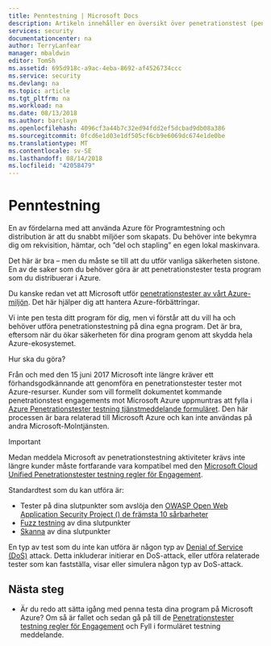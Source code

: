 ```yaml
---
title: Penntestning | Microsoft Docs
description: Artikeln innehåller en översikt över penetrationstest (pentest) processen och hur du utför pentest mot program som körs i Azure-infrastrukturen.
services: security
documentationcenter: na
author: TerryLanfear
manager: mbaldwin
editor: TomSh
ms.assetid: 695d918c-a9ac-4eba-8692-af4526734ccc
ms.service: security
ms.devlang: na
ms.topic: article
ms.tgt_pltfrm: na
ms.workload: na
ms.date: 08/13/2018
ms.author: barclayn
ms.openlocfilehash: 4096cf3a44b7c32ed94fdd2ef5dcbad9db08a386
ms.sourcegitcommit: 0fcd6e1d03e1df505cf6cb9e6069dc674e1de0be
ms.translationtype: MT
ms.contentlocale: sv-SE
ms.lasthandoff: 08/14/2018
ms.locfileid: "42058479"
---
```

# <a name="pen-testing"></a>Penntestning
En av fördelarna med att använda Azure för Programtestning och distribution är att du snabbt miljöer som skapats.  Du behöver inte bekymra dig om rekvisition, hämtar, och ”del och stapling” en egen lokal maskinvara.

Det här är bra – men du måste se till att du utför vanliga säkerheten sistone. En av de saker som du behöver göra är att penetrationstester testa program som du distribuerar i Azure.

Du kanske redan vet att Microsoft utför [penetrationstester av vårt Azure-miljön](https://gallery.technet.microsoft.com/Cloud-Red-Teaming-b837392e). Det här hjälper dig att hantera Azure-förbättringar.

Vi inte pen testa ditt program för dig, men vi förstår att du vill ha och behöver utföra penetrationstestning på dina egna program. Det är bra, eftersom när du ökar säkerheten för dina program genom att skydda hela Azure-ekosystemet.

Hur ska du göra?

Från och med den 15 juni 2017 Microsoft inte längre kräver ett förhandsgodkännande att genomföra en penetrationstester tester mot Azure-resurser. Kunder som vill formellt dokumentet kommande penetrationstest engagements mot Microsoft Azure uppmuntras att fylla i [Azure Penetrationstester testning tjänstmeddelande formuläret](https://portal.msrc.microsoft.com/en-us/engage/pentest). Den här processen är bara relaterad till Microsoft Azure och kan inte användas på andra Microsoft-Molntjänsten.

>[!IMPORTANT]
>Medan meddela Microsoft av penetrationstestning aktiviteter krävs inte längre kunder måste fortfarande vara kompatibel med den [Microsoft Cloud Unified Penetrationstester testning regler för Engagement](https://technet.microsoft.com/mt784683).

Standardtest som du kan utföra är:

* Tester på dina slutpunkter som avslöja den [OWASP Open Web Application Security Project () de främsta 10 sårbarheter](https://www.owasp.org/index.php/Category:OWASP_Top_Ten_Project)
* [Fuzz testning](https://blogs.microsoft.com/cybertrust/2007/09/20/fuzz-testing-at-microsoft-and-the-triage-process/) av dina slutpunkter
* [Skanna](https://en.wikipedia.org/wiki/Port_scanner) av dina slutpunkter

En typ av test som du inte kan utföra är någon typ av [Denial of Service (DoS)](https://en.wikipedia.org/wiki/Denial-of-service_attack) attack. Detta inkluderar initierar en DoS-attack, eller utföra relaterade tester som kan fastställa, visar eller simulera någon typ av DoS-attack.

## <a name="next-steps"></a>Nästa steg

- Är du redo att sätta igång med penna testa dina program på Microsoft Azure? Om så är fallet och sedan gå på till de [Penetrationstester testning regler för Engagement](https://www.microsoft.com/msrc/pentest-rules-of-engagement?rtc=2) och Fyll i formuläret testning meddelande.
